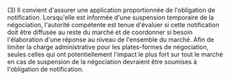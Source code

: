 (3) Il convient d'assurer une application proportionnée de l'obligation de notification. Lorsqu'elle est informée d'une suspension temporaire de la négociation, l'autorité compétente est tenue d'évaluer si cette notification doit être diffusée au reste du marché et de coordonner si besoin l'élaboration d'une réponse au niveau de l'ensemble du marché. Afin de limiter la charge administrative pour les plates-formes de négociation, seules celles qui ont potentiellement l'impact le plus fort sur tout le marché en cas de suspension de la négociation devraient être soumises à l'obligation de notification.